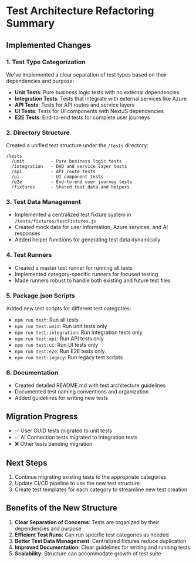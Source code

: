# Test Architecture Refactoring Summary

## Implemented Changes

### 1. Test Type Categorization
We've implemented a clear separation of test types based on their dependencies and purpose:
- **Unit Tests**: Pure business logic tests with no external dependencies
- **Integration Tests**: Tests that integrate with external services like Azure
- **API Tests**: Tests for API routes and service layers
- **UI Tests**: Tests for UI components with NextJS dependencies
- **E2E Tests**: End-to-end tests for complete user journeys

### 2. Directory Structure
Created a unified test structure under the `/tests` directory:
```
/tests
  /unit          - Pure business logic tests
  /integration   - DAO and service layer tests
  /api           - API route tests
  /ui            - UI component tests
  /e2e           - End-to-end user journey tests
  /fixtures      - Shared test data and helpers
```

### 3. Test Data Management
- Implemented a centralized test fixture system in `/tests/fixtures/testFixtures.js`
- Created mock data for user information, Azure services, and AI responses
- Added helper functions for generating test data dynamically

### 4. Test Runners
- Created a master test runner for running all tests
- Implemented category-specific runners for focused testing
- Made runners robust to handle both existing and future test files

### 5. Package.json Scripts
Added new test scripts for different test categories:
- `npm run test`: Run all tests
- `npm run test:unit`: Run unit tests only
- `npm run test:integration`: Run integration tests only
- `npm run test:api`: Run API tests only
- `npm run test:ui`: Run UI tests only
- `npm run test:e2e`: Run E2E tests only
- `npm run test:legacy`: Run legacy test scripts

### 6. Documentation
- Created detailed README.md with test architecture guidelines
- Documented test naming conventions and organization
- Added guidelines for writing new tests

## Migration Progress
- ✅ User GUID tests migrated to unit tests
- ✅ AI Connection tests migrated to integration tests
- ❌ Other tests pending migration

## Next Steps
1. Continue migrating existing tests to the appropriate categories
2. Update CI/CD pipeline to use the new test structure
3. Create test templates for each category to streamline new test creation

## Benefits of the New Structure
1. **Clear Separation of Concerns**: Tests are organized by their dependencies and purpose
2. **Efficient Test Runs**: Can run specific test categories as needed
3. **Better Test Data Management**: Centralized fixtures reduce duplication
4. **Improved Documentation**: Clear guidelines for writing and running tests
5. **Scalability**: Structure can accommodate growth of test suite
